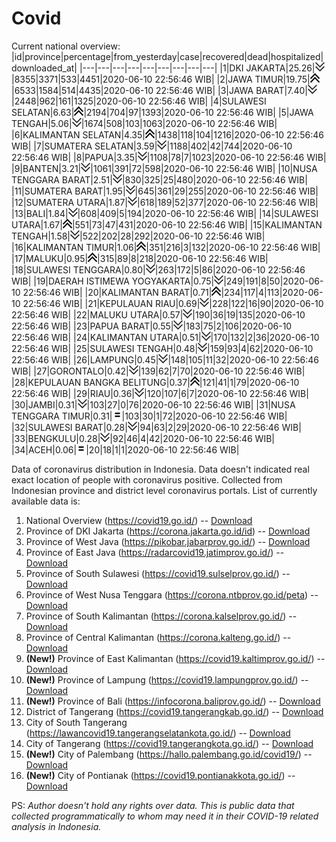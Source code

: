 # Covid
Current national overview:
|id|province|percentage|from_yesterday|case|recovered|dead|hospitalized|downloaded_at|
|---|---|---|---|---|---|---|---|---|
|1|DKI JAKARTA|25.26|![down](https://github.com/ariefrachmannn/covid/raw/master/img/rsz_down.png)|8355|3371|533|4451|2020-06-10 22:56:46 WIB|
|2|JAWA TIMUR|19.75|![up](https://github.com/ariefrachmannn/covid/raw/master/img/rsz_img_186982.png)|6533|1584|514|4435|2020-06-10 22:56:46 WIB|
|3|JAWA BARAT|7.40|![down](https://github.com/ariefrachmannn/covid/raw/master/img/rsz_down.png)|2448|962|161|1325|2020-06-10 22:56:46 WIB|
|4|SULAWESI SELATAN|6.63|![up](https://github.com/ariefrachmannn/covid/raw/master/img/rsz_img_186982.png)|2194|704|97|1393|2020-06-10 22:56:46 WIB|
|5|JAWA TENGAH|5.06|![down](https://github.com/ariefrachmannn/covid/raw/master/img/rsz_down.png)|1674|508|103|1063|2020-06-10 22:56:46 WIB|
|6|KALIMANTAN SELATAN|4.35|![up](https://github.com/ariefrachmannn/covid/raw/master/img/rsz_img_186982.png)|1438|118|104|1216|2020-06-10 22:56:46 WIB|
|7|SUMATERA SELATAN|3.59|![down](https://github.com/ariefrachmannn/covid/raw/master/img/rsz_down.png)|1188|402|42|744|2020-06-10 22:56:46 WIB|
|8|PAPUA|3.35|![down](https://github.com/ariefrachmannn/covid/raw/master/img/rsz_down.png)|1108|78|7|1023|2020-06-10 22:56:46 WIB|
|9|BANTEN|3.21|![down](https://github.com/ariefrachmannn/covid/raw/master/img/rsz_down.png)|1061|391|72|598|2020-06-10 22:56:46 WIB|
|10|NUSA TENGGARA BARAT|2.51|![down](https://github.com/ariefrachmannn/covid/raw/master/img/rsz_down.png)|830|325|25|480|2020-06-10 22:56:46 WIB|
|11|SUMATERA BARAT|1.95|![down](https://github.com/ariefrachmannn/covid/raw/master/img/rsz_down.png)|645|361|29|255|2020-06-10 22:56:46 WIB|
|12|SUMATERA UTARA|1.87|![down](https://github.com/ariefrachmannn/covid/raw/master/img/rsz_down.png)|618|189|52|377|2020-06-10 22:56:46 WIB|
|13|BALI|1.84|![down](https://github.com/ariefrachmannn/covid/raw/master/img/rsz_down.png)|608|409|5|194|2020-06-10 22:56:46 WIB|
|14|SULAWESI UTARA|1.67|![up](https://github.com/ariefrachmannn/covid/raw/master/img/rsz_img_186982.png)|551|73|47|431|2020-06-10 22:56:46 WIB|
|15|KALIMANTAN TENGAH|1.58|![down](https://github.com/ariefrachmannn/covid/raw/master/img/rsz_down.png)|522|202|28|292|2020-06-10 22:56:46 WIB|
|16|KALIMANTAN TIMUR|1.06|![up](https://github.com/ariefrachmannn/covid/raw/master/img/rsz_img_186982.png)|351|216|3|132|2020-06-10 22:56:46 WIB|
|17|MALUKU|0.95|![up](https://github.com/ariefrachmannn/covid/raw/master/img/rsz_img_186982.png)|315|89|8|218|2020-06-10 22:56:46 WIB|
|18|SULAWESI TENGGARA|0.80|![down](https://github.com/ariefrachmannn/covid/raw/master/img/rsz_down.png)|263|172|5|86|2020-06-10 22:56:46 WIB|
|19|DAERAH ISTIMEWA YOGYAKARTA|0.75|![down](https://github.com/ariefrachmannn/covid/raw/master/img/rsz_down.png)|249|191|8|50|2020-06-10 22:56:46 WIB|
|20|KALIMANTAN BARAT|0.71|![up](https://github.com/ariefrachmannn/covid/raw/master/img/rsz_img_186982.png)|234|117|4|113|2020-06-10 22:56:46 WIB|
|21|KEPULAUAN RIAU|0.69|![down](https://github.com/ariefrachmannn/covid/raw/master/img/rsz_down.png)|228|122|16|90|2020-06-10 22:56:46 WIB|
|22|MALUKU UTARA|0.57|![down](https://github.com/ariefrachmannn/covid/raw/master/img/rsz_down.png)|190|36|19|135|2020-06-10 22:56:46 WIB|
|23|PAPUA BARAT|0.55|![down](https://github.com/ariefrachmannn/covid/raw/master/img/rsz_down.png)|183|75|2|106|2020-06-10 22:56:46 WIB|
|24|KALIMANTAN UTARA|0.51|![down](https://github.com/ariefrachmannn/covid/raw/master/img/rsz_down.png)|170|132|2|36|2020-06-10 22:56:46 WIB|
|25|SULAWESI TENGAH|0.48|![down](https://github.com/ariefrachmannn/covid/raw/master/img/rsz_down.png)|159|93|4|62|2020-06-10 22:56:46 WIB|
|26|LAMPUNG|0.45|![down](https://github.com/ariefrachmannn/covid/raw/master/img/rsz_down.png)|148|105|11|32|2020-06-10 22:56:46 WIB|
|27|GORONTALO|0.42|![down](https://github.com/ariefrachmannn/covid/raw/master/img/rsz_down.png)|139|62|7|70|2020-06-10 22:56:46 WIB|
|28|KEPULAUAN BANGKA BELITUNG|0.37|![up](https://github.com/ariefrachmannn/covid/raw/master/img/rsz_img_186982.png)|121|41|1|79|2020-06-10 22:56:46 WIB|
|29|RIAU|0.36|![down](https://github.com/ariefrachmannn/covid/raw/master/img/rsz_down.png)|120|107|6|7|2020-06-10 22:56:46 WIB|
|30|JAMBI|0.31|![down](https://github.com/ariefrachmannn/covid/raw/master/img/rsz_down.png)|103|27|0|76|2020-06-10 22:56:46 WIB|
|31|NUSA TENGGARA TIMUR|0.31|![equal](https://github.com/ariefrachmannn/covid/raw/master/img/rsz_equal.png)|103|30|1|72|2020-06-10 22:56:46 WIB|
|32|SULAWESI BARAT|0.28|![down](https://github.com/ariefrachmannn/covid/raw/master/img/rsz_down.png)|94|63|2|29|2020-06-10 22:56:46 WIB|
|33|BENGKULU|0.28|![down](https://github.com/ariefrachmannn/covid/raw/master/img/rsz_down.png)|92|46|4|42|2020-06-10 22:56:46 WIB|
|34|ACEH|0.06|![equal](https://github.com/ariefrachmannn/covid/raw/master/img/rsz_equal.png)|20|18|1|1|2020-06-10 22:56:46 WIB|

Data of coronavirus distribution in Indonesia. Data doesn't indicated real exact location of people with coronavirus positive. Collected from Indonesian province and district level coronavirus portals. List of currently available data is:
1. National Overview (https://covid19.go.id/) -- [Download](https://www.dropbox.com/s/66ly270fw4y76fx/covid_nasional.csv?dl=0)
2. Province of DKI Jakarta (https://corona.jakarta.go.id/id) -- [Download](https://riwayat-file-covid-19-dki-jakarta-jakartagis.hub.arcgis.com/)
3. Province of West Java (https://pikobar.jabarprov.go.id/) -- [Download](https://www.dropbox.com/s/alg0zp60fylq6cn/covid_jabar.csv?dl=0)
4. Province of East Java (https://radarcovid19.jatimprov.go.id/) -- [Download](https://www.dropbox.com/sh/e7vtgcnl4ckbvr4/AADo9UMRDZvrhHn66qTHZOvNa?dl=0)
5. Province of South Sulawesi (https://covid19.sulselprov.go.id/) -- [Download](https://www.dropbox.com/s/z5ek23lwcztj7z7/covid_sulsel.csv?dl=0)
6. Province of West Nusa Tenggara (https://corona.ntbprov.go.id/peta) -- [Download](https://www.dropbox.com/s/4p2k93n42xx0c00/covid_ntb.csv?dl=0)
7. Province of South Kalimantan (https://corona.kalselprov.go.id/) -- [Download](https://www.dropbox.com/sh/7aa2kvz8lb04pzz/AADH1Oj5oFMw2mp-D3JStPRsa?dl=0)
8. Province of Central Kalimantan (https://corona.kalteng.go.id/) -- [Download](https://www.dropbox.com/s/9q01v5r3ys2ozk4/covid_kalteng.csv?dl=0)
9. **(New!)** Province of East Kalimantan (https://covid19.kaltimprov.go.id/) -- [Download](https://www.dropbox.com/sh/qhpxj532nm80goa/AAB6ek_fp1__ieTR0TFQpfIga?dl=0)
10. **(New!)** Province of Lampung (https://covid19.lampungprov.go.id/) -- [Download](https://www.dropbox.com/s/ecuew6oa9kzwqwx/covid_lampung.csv?dl=0)
11. **(New!)** Province of Bali (https://infocorona.baliprov.go.id/) -- [Download](https://www.dropbox.com/sh/iceiwun4ufttmiu/AAC7dSRMpfTjPI1Lfzw-LeCUa?dl=0)
12. District of Tangerang (https://covid19.tangerangkab.go.id/) -- [Download](https://www.dropbox.com/sh/yxovyy6sy5bnz4p/AACZzVHinisKmz8oQWyQJ3nua?dl=0)
13. City of South Tangerang (https://lawancovid19.tangerangselatankota.go.id/) -- [Download](https://www.dropbox.com/s/zlvxo4ivswdzmle/covid_tangsel.csv?dl=0)
14. City of Tangerang (https://covid19.tangerangkota.go.id/) -- [Download](https://www.dropbox.com/s/e53224kvdrpjzy0/covid_tangkot.csv?dl=0)
15. **(New!)** City of Palembang (https://hallo.palembang.go.id/covid19/) -- [Download](https://www.dropbox.com/sh/oj17bhwhlpjht9e/AABZEG-OiaSaFvikATDx6coEa?dl=0)
16. **(New!)** City of Pontianak (https://covid19.pontianakkota.go.id/) -- [Download](https://www.dropbox.com/sh/66if3y4ly51j4sh/AADQ-zwLGa7Kz4ZzJgDw2-3na?dl=0)

PS: *Author doesn't hold any rights over data. This is public data that collected programmatically to whom may need it in their COVID-19 related analysis in Indonesia.*
